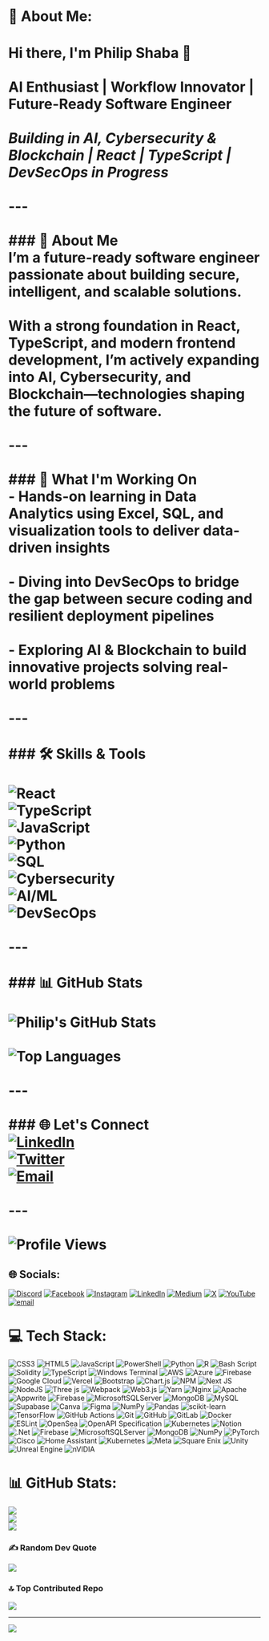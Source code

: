 # 💫 About Me:
# Hi there, I'm Philip Shaba 👋<br><br>**AI Enthusiast | Workflow Innovator | Future-Ready Software Engineer**  <br/><br>*Building in AI, Cybersecurity & Blockchain | React | TypeScript | DevSecOps in Progress*<br><br>---<br><br>### 🚀 About Me<br>I’m a **future-ready software engineer** passionate about building **secure, intelligent, and scalable solutions**.  <br/><br>With a strong foundation in **React**, **TypeScript**, and **modern frontend development**, I’m actively expanding into **AI**, **Cybersecurity**, and **Blockchain**—technologies shaping the future of software.<br><br>---<br><br>### 🔭 What I'm Working On<br>- **Hands-on learning in Data Analytics** using **Excel, SQL, and visualization tools** to deliver **data-driven insights**  <br/><br>- **Diving into DevSecOps** to bridge the gap between **secure coding** and **resilient deployment pipelines**  <br/><br>- **Exploring AI & Blockchain** to build **innovative projects** solving real-world problems  <br><br>---<br><br>### 🛠️ Skills & Tools<br><br>![React](https://img.shields.io/badge/React-20232A?style=for-the-badge&logo=react&logoColor=61DAFB)  <br>![TypeScript](https://img.shields.io/badge/TypeScript-007ACC?style=for-the-badge&logo=typescript&logoColor=white)  <br>![JavaScript](https://img.shields.io/badge/JavaScript-F7DF1E?style=for-the-badge&logo=javascript&logoColor=black)  <br>![Python](https://img.shields.io/badge/Python-14354C?style=for-the-badge&logo=python&logoColor=white)  <br>![SQL](https://img.shields.io/badge/SQL-4479A1?style=for-the-badge&logo=mysql&logoColor=white)  <br>![Cybersecurity](https://img.shields.io/badge/Cybersecurity-000000?style=for-the-badge&logo=hack-the-box&logoColor=green)  <br>![AI/ML](https://img.shields.io/badge/AI%2FML-FF6F00?style=for-the-badge&logo=tensorflow&logoColor=white)  <br>![DevSecOps](https://img.shields.io/badge/DevSecOps-in--progress-yellow?style=for-the-badge)  <br><br>---<br><br>### 📊 GitHub Stats<br><br>![Philip's GitHub Stats](https://github-readme-stats.vercel.app/api?username=SHABA01&show_icons=true&theme=radical)  <br/><br>![Top Languages](https://github-readme-stats.vercel.app/api/top-langs/?username=SHABA01&layout=compact&theme=radical)  <br><br>---<br><br>### 🌐 Let's Connect<br>[![LinkedIn](https://img.shields.io/badge/LinkedIn-0077B5?style=for-the-badge&logo=linkedin&logoColor=white)](https://www.linkedin.com/in/philip-shaba-0879a5150/)  <br>[![Twitter](https://img.shields.io/badge/Twitter-1DA1F2?style=for-the-badge&logo=twitter&logoColor=white)](https://twitter.com/ShabaPhilip1)  <br>[![Email](https://img.shields.io/badge/Email-D14836?style=for-the-badge&logo=gmail&logoColor=white)](mailto:philshaba96@gmail.com)  <br><br>---<br><br>![Profile Views](https://komarev.com/ghpvc/?username=SHABA01&color=blueviolet)<br>


## 🌐 Socials:
[![Discord](https://img.shields.io/badge/Discord-%237289DA.svg?logo=discord&logoColor=white)](https://discord.gg/philshaba) [![Facebook](https://img.shields.io/badge/Facebook-%231877F2.svg?logo=Facebook&logoColor=white)](https://facebook.com/philip.shaba.3) [![Instagram](https://img.shields.io/badge/Instagram-%23E4405F.svg?logo=Instagram&logoColor=white)](https://instagram.com/shabaphilip1) [![LinkedIn](https://img.shields.io/badge/LinkedIn-%230077B5.svg?logo=linkedin&logoColor=white)](https://linkedin.com/in/philip-shaba-0879a5150) [![Medium](https://img.shields.io/badge/Medium-12100E?logo=medium&logoColor=white)](https://medium.com/@@philipshaba) [![X](https://img.shields.io/badge/X-black.svg?logo=X&logoColor=white)](https://x.com/@ShabaPhilip1) [![YouTube](https://img.shields.io/badge/YouTube-%23FF0000.svg?logo=YouTube&logoColor=white)](https://youtube.com/@@workverseai) [![email](https://img.shields.io/badge/Email-D14836?logo=gmail&logoColor=white)](mailto:philshaba96@gmail.com) 

# 💻 Tech Stack:
![CSS3](https://img.shields.io/badge/css3-%231572B6.svg?style=for-the-badge&logo=css3&logoColor=white) ![HTML5](https://img.shields.io/badge/html5-%23E34F26.svg?style=for-the-badge&logo=html5&logoColor=white) ![JavaScript](https://img.shields.io/badge/javascript-%23323330.svg?style=for-the-badge&logo=javascript&logoColor=%23F7DF1E) ![PowerShell](https://img.shields.io/badge/PowerShell-%235391FE.svg?style=for-the-badge&logo=powershell&logoColor=white) ![Python](https://img.shields.io/badge/python-3670A0?style=for-the-badge&logo=python&logoColor=ffdd54) ![R](https://img.shields.io/badge/r-%23276DC3.svg?style=for-the-badge&logo=r&logoColor=white) ![Bash Script](https://img.shields.io/badge/bash_script-%23121011.svg?style=for-the-badge&logo=gnu-bash&logoColor=white) ![Solidity](https://img.shields.io/badge/Solidity-%23363636.svg?style=for-the-badge&logo=solidity&logoColor=white) ![TypeScript](https://img.shields.io/badge/typescript-%23007ACC.svg?style=for-the-badge&logo=typescript&logoColor=white) ![Windows Terminal](https://img.shields.io/badge/Windows%20Terminal-%234D4D4D.svg?style=for-the-badge&logo=windows-terminal&logoColor=white) ![AWS](https://img.shields.io/badge/AWS-%23FF9900.svg?style=for-the-badge&logo=amazon-aws&logoColor=white) ![Azure](https://img.shields.io/badge/azure-%230072C6.svg?style=for-the-badge&logo=microsoftazure&logoColor=white) ![Firebase](https://img.shields.io/badge/firebase-%23039BE5.svg?style=for-the-badge&logo=firebase) ![Google Cloud](https://img.shields.io/badge/GoogleCloud-%234285F4.svg?style=for-the-badge&logo=google-cloud&logoColor=white) ![Vercel](https://img.shields.io/badge/vercel-%23000000.svg?style=for-the-badge&logo=vercel&logoColor=white) ![Bootstrap](https://img.shields.io/badge/bootstrap-%238511FA.svg?style=for-the-badge&logo=bootstrap&logoColor=white) ![Chart.js](https://img.shields.io/badge/chart.js-F5788D.svg?style=for-the-badge&logo=chart.js&logoColor=white) ![NPM](https://img.shields.io/badge/NPM-%23CB3837.svg?style=for-the-badge&logo=npm&logoColor=white) ![Next JS](https://img.shields.io/badge/Next-black?style=for-the-badge&logo=next.js&logoColor=white) ![NodeJS](https://img.shields.io/badge/node.js-6DA55F?style=for-the-badge&logo=node.js&logoColor=white) ![Three js](https://img.shields.io/badge/threejs-black?style=for-the-badge&logo=three.js&logoColor=white) ![Webpack](https://img.shields.io/badge/webpack-%238DD6F9.svg?style=for-the-badge&logo=webpack&logoColor=black) ![Web3.js](https://img.shields.io/badge/web3.js-F16822?style=for-the-badge&logo=web3.js&logoColor=white) ![Yarn](https://img.shields.io/badge/yarn-%232C8EBB.svg?style=for-the-badge&logo=yarn&logoColor=white) ![Nginx](https://img.shields.io/badge/nginx-%23009639.svg?style=for-the-badge&logo=nginx&logoColor=white) ![Apache](https://img.shields.io/badge/apache-%23D42029.svg?style=for-the-badge&logo=apache&logoColor=white) ![Appwrite](https://img.shields.io/badge/Appwrite-%23FD366E.svg?style=for-the-badge&logo=appwrite&logoColor=white) ![Firebase](https://img.shields.io/badge/firebase-a08021?style=for-the-badge&logo=firebase&logoColor=ffcd34) ![MicrosoftSQLServer](https://img.shields.io/badge/Microsoft%20SQL%20Server-CC2927?style=for-the-badge&logo=microsoft%20sql%20server&logoColor=white) ![MongoDB](https://img.shields.io/badge/MongoDB-%234ea94b.svg?style=for-the-badge&logo=mongodb&logoColor=white) ![MySQL](https://img.shields.io/badge/mysql-4479A1.svg?style=for-the-badge&logo=mysql&logoColor=white) ![Supabase](https://img.shields.io/badge/Supabase-3ECF8E?style=for-the-badge&logo=supabase&logoColor=white) ![Canva](https://img.shields.io/badge/Canva-%2300C4CC.svg?style=for-the-badge&logo=Canva&logoColor=white) ![Figma](https://img.shields.io/badge/figma-%23F24E1E.svg?style=for-the-badge&logo=figma&logoColor=white) ![NumPy](https://img.shields.io/badge/numpy-%23013243.svg?style=for-the-badge&logo=numpy&logoColor=white) ![Pandas](https://img.shields.io/badge/pandas-%23150458.svg?style=for-the-badge&logo=pandas&logoColor=white) ![scikit-learn](https://img.shields.io/badge/scikit--learn-%23F7931E.svg?style=for-the-badge&logo=scikit-learn&logoColor=white) ![TensorFlow](https://img.shields.io/badge/TensorFlow-%23FF6F00.svg?style=for-the-badge&logo=TensorFlow&logoColor=white) ![GitHub Actions](https://img.shields.io/badge/github%20actions-%232671E5.svg?style=for-the-badge&logo=githubactions&logoColor=white) ![Git](https://img.shields.io/badge/git-%23F05033.svg?style=for-the-badge&logo=git&logoColor=white) ![GitHub](https://img.shields.io/badge/github-%23121011.svg?style=for-the-badge&logo=github&logoColor=white) ![GitLab](https://img.shields.io/badge/gitlab-%23181717.svg?style=for-the-badge&logo=gitlab&logoColor=white) ![Docker](https://img.shields.io/badge/docker-%230db7ed.svg?style=for-the-badge&logo=docker&logoColor=white) ![ESLint](https://img.shields.io/badge/ESLint-4B3263?style=for-the-badge&logo=eslint&logoColor=white) ![OpenSea](https://img.shields.io/badge/OpenSea-%232081E2.svg?style=for-the-badge&logo=opensea&logoColor=white) ![OpenAPI Specification](https://img.shields.io/badge/openapiinitiative-%23000000.svg?style=for-the-badge&logo=openapiinitiative&logoColor=white) ![Kubernetes](https://img.shields.io/badge/kubernetes-%23326ce5.svg?style=for-the-badge&logo=kubernetes&logoColor=white) ![Notion](https://img.shields.io/badge/Notion-%23000000.svg?style=for-the-badge&logo=notion&logoColor=white) ![.Net](https://img.shields.io/badge/.NET-5C2D91?style=for-the-badge&logo=.net&logoColor=white) ![Firebase](https://img.shields.io/badge/firebase-a08021?style=for-the-badge&logo=firebase&logoColor=ffcd34) ![MicrosoftSQLServer](https://img.shields.io/badge/Microsoft%20SQL%20Server-CC2927?style=for-the-badge&logo=microsoft%20sql%20server&logoColor=white) ![MongoDB](https://img.shields.io/badge/MongoDB-%234ea94b.svg?style=for-the-badge&logo=mongodb&logoColor=white) ![NumPy](https://img.shields.io/badge/numpy-%23013243.svg?style=for-the-badge&logo=numpy&logoColor=white) ![PyTorch](https://img.shields.io/badge/PyTorch-%23EE4C2C.svg?style=for-the-badge&logo=PyTorch&logoColor=white) ![Cisco](https://img.shields.io/badge/cisco-%23049fd9.svg?style=for-the-badge&logo=cisco&logoColor=black) ![Home Assistant](https://img.shields.io/badge/home%20assistant-%2341BDF5.svg?style=for-the-badge&logo=home-assistant&logoColor=white) ![Kubernetes](https://img.shields.io/badge/kubernetes-%23326ce5.svg?style=for-the-badge&logo=kubernetes&logoColor=white) ![Meta](https://img.shields.io/badge/Meta-%230467DF.svg?style=for-the-badge&logo=Meta&logoColor=white) ![Square Enix](https://img.shields.io/badge/SquareEnix-%23ED1C24.svg?style=for-the-badge&logo=SquareEnix&logoColor=white) ![Unity](https://img.shields.io/badge/unity-%23000000.svg?style=for-the-badge&logo=unity&logoColor=white) ![Unreal Engine](https://img.shields.io/badge/unrealengine-%23313131.svg?style=for-the-badge&logo=unrealengine&logoColor=white) ![nVIDIA](https://img.shields.io/badge/nVIDIA-%2376B900.svg?style=for-the-badge&logo=nVIDIA&logoColor=white)
# 📊 GitHub Stats:
![](https://github-readme-stats.vercel.app/api?username=SHABA01&theme=dark&hide_border=false&include_all_commits=true&count_private=true)<br/>
![](https://nirzak-streak-stats.vercel.app/?user=SHABA01&theme=dark&hide_border=false)<br/>
![](https://github-readme-stats.vercel.app/api/top-langs/?username=SHABA01&theme=dark&hide_border=false&include_all_commits=true&count_private=true&layout=compact)

### ✍️ Random Dev Quote
![](https://quotes-github-readme.vercel.app/api?type=horizontal&theme=radical)

### 🔝 Top Contributed Repo
![](https://github-contributor-stats.vercel.app/api?username=SHABA01&limit=5&theme=dark&combine_all_yearly_contributions=true)

---
[![](https://visitcount.itsvg.in/api?id=SHABA01&icon=0&color=0)](https://visitcount.itsvg.in)

<!-- Proudly created with GPRM ( https://gprm.itsvg.in ) -->
